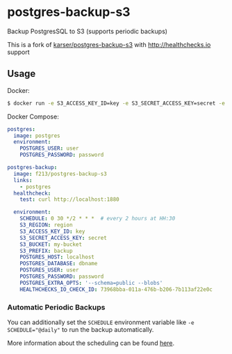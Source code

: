 # postgres-backup-s3

Backup PostgresSQL to S3 (supports periodic backups)

This is a fork of [karser/postgres-backup-s3](https://github.com/karser/docker-images) with http://healthchecks.io support

## Usage

Docker:
```sh
$ docker run -e S3_ACCESS_KEY_ID=key -e S3_SECRET_ACCESS_KEY=secret -e S3_BUCKET=my-bucket -e S3_PREFIX=backup -e POSTGRES_DATABASE=dbname -e POSTGRES_USER=user -e POSTGRES_PASSWORD=password -e POSTGRES_HOST=localhost f213/postgres-backup-s3
```

Docker Compose:
```yaml
postgres:
  image: postgres
  environment:
    POSTGRES_USER: user
    POSTGRES_PASSWORD: password

postgres-backup:
  image: f213/postgres-backup-s3
  links:
    - postgres
  healthcheck:
    test: curl http://localhost:1880

  environment:
    SCHEDULE: 0 30 */2 * * *  # every 2 hours at HH:30
    S3_REGION: region
    S3_ACCESS_KEY_ID: key
    S3_SECRET_ACCESS_KEY: secret
    S3_BUCKET: my-bucket
    S3_PREFIX: backup
    POSTGRES_HOST: localhost
    POSTGRES_DATABASE: dbname
    POSTGRES_USER: user
    POSTGRES_PASSWORD: password
    POSTGRES_EXTRA_OPTS: '--schema=public --blobs'
    HEALTHCHECKS_IO_CHECK_ID: 73968bba-011a-476b-b206-7b113af22e0c
```

### Automatic Periodic Backups

You can additionally set the `SCHEDULE` environment variable like `-e SCHEDULE="@daily"` to run the backup automatically.

More information about the scheduling can be found [here](http://godoc.org/github.com/robfig/cron#hdr-Predefined_schedules).

